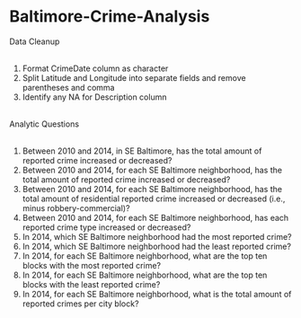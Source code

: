 # Baltimore-Crime-Analysis
Data Cleanup<br><br>
1. Format CrimeDate column as character<br>
2. Split Latitude and Longitude into separate fields and remove parentheses and comma<br>
3. Identify any NA for Description column<br><br>

Analytic Questions<br><br>
1. Between 2010 and 2014, in SE Baltimore, has the total amount of reported crime increased or decreased?<br>
2. Between 2010 and 2014, for each SE Baltimore neighborhood, has the total amount of reported crime increased or decreased?<br>
3. Between 2010 and 2014, for each SE Baltimore neighborhood, has the total amount of residential reported crime increased or decreased (i.e., minus robbery-commercial)?<br>
4. Between 2010 and 2014, for each SE Baltimore neighborhood, has each reported crime type increased or decreased?<br>
5. In 2014, which SE Baltimore neighborhood had the most reported crime?<br>
6. In 2014, which SE Baltimore neighborhood had the least reported crime?<br>
7. In 2014, for each SE Baltimore neighborhood, what are the top ten blocks with the most reported crime?<br>
8. In 2014, for each SE Baltimore neighborhood, what are the top ten blocks with the least reported crime?<br>
9. In 2014, for each SE Baltimore neighborhood, what is the total amount of reported crimes per city block?<br>
